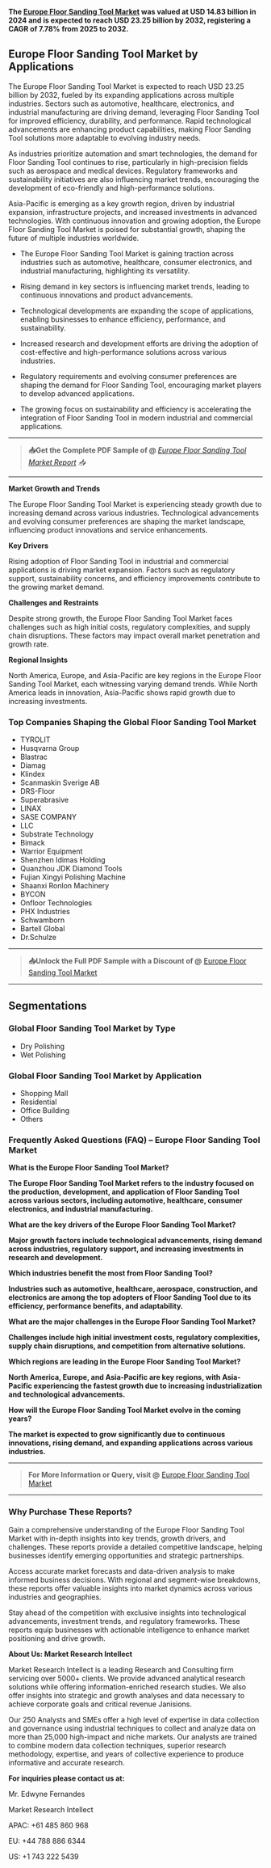<p><strong>The <a href="https://www.marketresearchintellect.com/download-sample/?rid=1049671&amp;utm_source=Pulse-April-Europe&amp;utm_medium=852">Europe Floor Sanding Tool Market</a> was valued at USD 14.83 billion in 2024 and is expected to reach USD 23.25 billion by 2032, registering a CAGR of 7.78% from 2025 to 2032.</strong></p><h2>Europe Floor Sanding Tool Market by Applications&nbsp;</h2><p><p>The Europe Floor Sanding Tool Market is expected to reach USD 23.25 billion by 2032, fueled by its expanding applications across multiple industries. Sectors such as automotive, healthcare, electronics, and industrial manufacturing are driving demand, leveraging Floor Sanding Tool for improved efficiency, durability, and performance. Rapid technological advancements are enhancing product capabilities, making Floor Sanding Tool solutions more adaptable to evolving industry needs.</p><p>As industries prioritize automation and smart technologies, the demand for Floor Sanding Tool continues to rise, particularly in high-precision fields such as aerospace and medical devices. Regulatory frameworks and sustainability initiatives are also influencing market trends, encouraging the development of eco-friendly and high-performance solutions.</p><p>Asia-Pacific is emerging as a key growth region, driven by industrial expansion, infrastructure projects, and increased investments in advanced technologies. With continuous innovation and growing adoption, the Europe Floor Sanding Tool Market is poised for substantial growth, shaping the future of multiple industries worldwide.</p></p><ul><li><p>The Europe Floor Sanding Tool Market is gaining traction across industries such as automotive, healthcare, consumer electronics, and industrial manufacturing, highlighting its versatility.</p></li><li><p>Rising demand in key sectors is influencing market trends, leading to continuous innovations and product advancements.</p></li><li><p>Technological developments are expanding the scope of applications, enabling businesses to enhance efficiency, performance, and sustainability.</p></li><li><p>Increased research and development efforts are driving the adoption of cost-effective and high-performance solutions across various industries.</p></li><li><p>Regulatory requirements and evolving consumer preferences are shaping the demand for Floor Sanding Tool, encouraging market players to develop advanced applications.</p></li><li><p>The growing focus on sustainability and efficiency is accelerating the integration of Floor Sanding Tool in modern industrial and commercial applications.</p></li></ul><hr /><blockquote><p><strong><span class="font-[700]">📥Get the Complete PDF Sample of @ </span></strong><em><span class="font-[700]"><a href="https://www.marketresearchintellect.com/download-sample/?rid=1049671&amp;utm_source=Pulse-April-Europe&amp;utm_medium=852" target="_blank" data-tracking-control-name="article-ssr-frontend-pulse_little-text-block" data-tracking-will-navigate="" data-test-link="">Europe Floor Sanding Tool Market Report</a>&nbsp;📥</span></em></p></blockquote><hr /><p class="" data-start="77" data-end="360"><strong data-start="77" data-end="105">Market Growth and Trends</strong></p><p class="" data-start="77" data-end="360">The Europe Floor Sanding Tool Market is experiencing steady growth due to increasing demand across various industries. Technological advancements and evolving consumer preferences are shaping the market landscape, influencing product innovations and service enhancements.</p><p class="" data-start="362" data-end="606"><strong data-start="362" data-end="377">Key Drivers</strong></p><p class="" data-start="362" data-end="606">Rising adoption of Floor Sanding Tool in industrial and commercial applications is driving market expansion. Factors such as regulatory support, sustainability concerns, and efficiency improvements contribute to the growing market demand.</p><p class="" data-start="608" data-end="849"><strong data-start="608" data-end="637">Challenges and Restraints</strong></p><p class="" data-start="608" data-end="849">Despite strong growth, the Europe Floor Sanding Tool Market faces challenges such as high initial costs, regulatory complexities, and supply chain disruptions. These factors may impact overall market penetration and growth rate.</p><p class="" data-start="851" data-end="1095"><strong data-start="851" data-end="872">Regional Insights</strong></p><p class="" data-start="851" data-end="1095">North America, Europe, and Asia-Pacific are key regions in the Europe Floor Sanding Tool Market, each witnessing varying demand trends. While North America leads in innovation, Asia-Pacific shows rapid growth due to increasing investments.</p><p><h3>Top Companies Shaping the Global Floor Sanding Tool Market </h3><ul><li>TYROLIT</li><li>Husqvarna Group</li><li>Blastrac</li><li>Diamag</li><li>Klindex</li><li>Scanmaskin Sverige AB</li><li>DRS-Floor</li><li>Superabrasive</li><li>LINAX</li><li>SASE COMPANY</li><li>LLC</li><li>Substrate Technology</li><li>Bimack</li><li>Warrior Equipment</li><li>Shenzhen Idimas Holding</li><li>Quanzhou JDK Diamond Tools</li><li>Fujian Xingyi Polishing Machine</li><li>Shaanxi Ronlon Machinery</li><li>BYCON</li><li>Onfloor Technologies</li><li>PHX Industries</li><li>Schwamborn</li><li>Bartell Global</li><li>Dr.Schulze</li></ul></p><hr /><blockquote><p><strong>📥Unlock the Full PDF Sample with a Discount of @</strong> <a href="https://www.marketresearchintellect.com/ask-for-discount/?rid=1049671&amp;utm_source=Pulse-April-Europe&amp;utm_medium=852">Europe Floor Sanding Tool Market</a></p></blockquote><hr /><p><h2>Segmentations</h2><h3>Global Floor Sanding Tool Market by Type</h3><ul><li>Dry Polishing</li><li>Wet Polishing</li></ul><h3>Global Floor Sanding Tool Market by Application</h3><ul><li>Shopping Mall</li><li>Residential</li><li>Office Building</li><li>Others</li></ul></p><h3><strong>Frequently Asked Questions (FAQ) &ndash; Europe Floor Sanding Tool Market</strong></h3><p><strong>What is the Europe Floor Sanding Tool Market?</strong></p><p><strong>The Europe Floor Sanding Tool Market refers to the industry focused on the production, development, and application of Floor Sanding Tool across various sectors, including automotive, healthcare, consumer electronics, and industrial manufacturing.</strong></p><p><strong>What are the key drivers of the Europe Floor Sanding Tool Market?</strong></p><p><strong>Major growth factors include technological advancements, rising demand across industries, regulatory support, and increasing investments in research and development.</strong></p><p><strong>Which industries benefit the most from Floor Sanding Tool?</strong></p><p><strong>Industries such as automotive, healthcare, aerospace, construction, and electronics are among the top adopters of Floor Sanding Tool due to its efficiency, performance benefits, and adaptability.</strong></p><p><strong>What are the major challenges in the Europe Floor Sanding Tool Market?</strong></p><p><strong>Challenges include high initial investment costs, regulatory complexities, supply chain disruptions, and competition from alternative solutions.</strong></p><p><strong>Which regions are leading in the Europe Floor Sanding Tool Market?</strong></p><p><strong>North America, Europe, and Asia-Pacific are key regions, with Asia-Pacific experiencing the fastest growth due to increasing industrialization and technological advancements.</strong></p><p><strong>How will the Europe Floor Sanding Tool Market evolve in the coming years?</strong></p><p><strong>The market is expected to grow significantly due to continuous innovations, rising demand, and expanding applications across various industries.</strong></p><hr /><blockquote><p><span class="font-[700]"><strong>For More Information or Query, visit&nbsp;@</strong>&nbsp;</span><span class="font-[700]"><a href="https://www.marketresearchintellect.com/product/floor-sanding-tool-market/?utm_source=Linkedin&utm_medium=852" target="_blank" data-tracking-control-name="article-ssr-frontend-pulse_little-text-block" data-tracking-will-navigate="" data-test-link="">Europe Floor Sanding Tool Market</a></span></p></blockquote><hr /><h3><strong data-start="0" data-end="31">Why Purchase These Reports?</strong></h3><p class="" data-start="35" data-end="297">Gain a comprehensive understanding of the Europe Floor Sanding Tool Market with in-depth insights into key trends, growth drivers, and challenges. These reports provide a detailed competitive landscape, helping businesses identify emerging opportunities and strategic partnerships.</p><p class="" data-start="299" data-end="540">Access accurate market forecasts and data-driven analysis to make informed business decisions. With regional and segment-wise breakdowns, these reports offer valuable insights into market dynamics across various industries and geographies.</p><p class="" data-start="542" data-end="784">Stay ahead of the competition with exclusive insights into technological advancements, investment trends, and regulatory frameworks. These reports equip businesses with actionable intelligence to enhance market positioning and drive growth.</p><p><strong><span class="font-[700]">About Us: Market Research Intellect</span></strong></p><p><span class="">Market Research Intellect is a leading Research and Consulting firm servicing over 5000+ clients. We provide advanced analytical research solutions while offering information-enriched research studies.&nbsp;</span>We also offer insights into strategic and growth analyses and data necessary to achieve corporate goals and critical revenue Janisions.</p><p><span class="">Our 250 Analysts and SMEs offer a high level of expertise in data collection and governance using industrial techniques to collect and analyze data on more than 25,000 high-impact and niche markets. Our analysts are trained to combine modern data collection techniques, superior research methodology, expertise, and years of collective experience to produce informative and accurate research.</span></p><p><strong>For inquiries please contact us at:</strong></p><p>Mr. Edwyne Fernandes</p><p>Market Research Intellect</p><p>APAC: +61 485 860 968</p><p>EU: +44 788 886 6344</p><p>US: +1 743 222 5439</p>